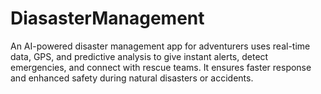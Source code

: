 # DiasasterManagement
An AI-powered disaster management app for adventurers uses real-time data, GPS, and predictive analysis to give instant alerts, detect emergencies, and connect with rescue teams. It ensures faster response and enhanced safety during natural disasters or accidents.
